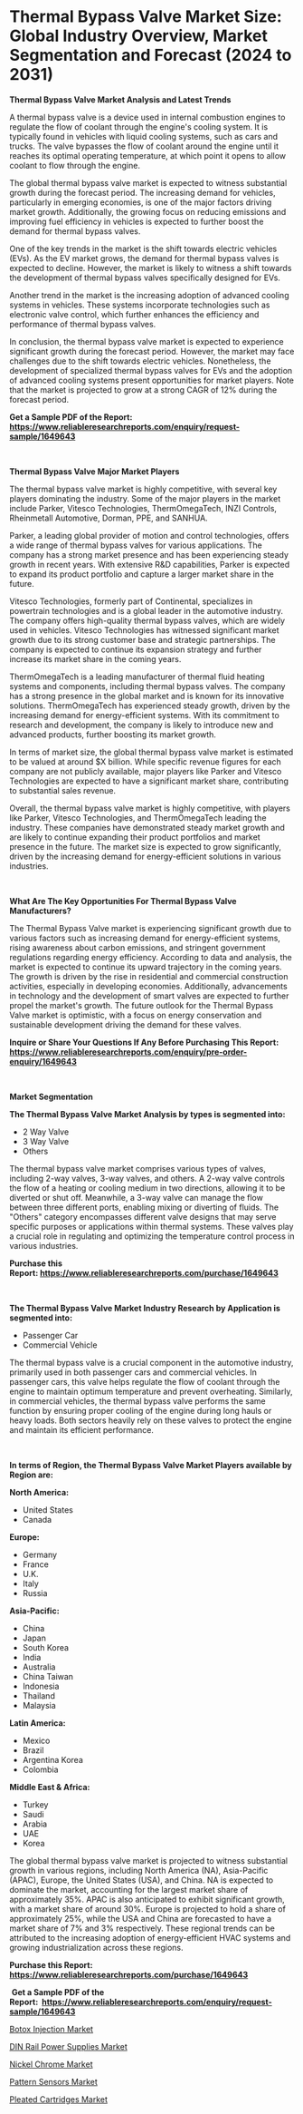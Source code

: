 <p><h1>Thermal Bypass Valve Market Size: Global Industry Overview, Market Segmentation and Forecast (2024 to 2031)</h1></p><p><strong>Thermal Bypass Valve Market Analysis and Latest Trends</strong></p>
<p><p>A thermal bypass valve is a device used in internal combustion engines to regulate the flow of coolant through the engine's cooling system. It is typically found in vehicles with liquid cooling systems, such as cars and trucks. The valve bypasses the flow of coolant around the engine until it reaches its optimal operating temperature, at which point it opens to allow coolant to flow through the engine.</p><p>The global thermal bypass valve market is expected to witness substantial growth during the forecast period. The increasing demand for vehicles, particularly in emerging economies, is one of the major factors driving market growth. Additionally, the growing focus on reducing emissions and improving fuel efficiency in vehicles is expected to further boost the demand for thermal bypass valves.</p><p>One of the key trends in the market is the shift towards electric vehicles (EVs). As the EV market grows, the demand for thermal bypass valves is expected to decline. However, the market is likely to witness a shift towards the development of thermal bypass valves specifically designed for EVs.</p><p>Another trend in the market is the increasing adoption of advanced cooling systems in vehicles. These systems incorporate technologies such as electronic valve control, which further enhances the efficiency and performance of thermal bypass valves.</p><p>In conclusion, the thermal bypass valve market is expected to experience significant growth during the forecast period. However, the market may face challenges due to the shift towards electric vehicles. Nonetheless, the development of specialized thermal bypass valves for EVs and the adoption of advanced cooling systems present opportunities for market players. Note that the market is projected to grow at a strong CAGR of 12% during the forecast period.</p></p>
<p><strong>Get a Sample PDF of the Report:&nbsp; <a href="https://www.reliableresearchreports.com/enquiry/request-sample/1649643">https://www.reliableresearchreports.com/enquiry/request-sample/1649643</a></strong></p>
<p>&nbsp;</p>
<p><strong>Thermal Bypass Valve Major Market Players</strong></p>
<p><p>The thermal bypass valve market is highly competitive, with several key players dominating the industry. Some of the major players in the market include Parker, Vitesco Technologies, ThermOmegaTech, INZI Controls, Rheinmetall Automotive, Dorman, PPE, and SANHUA.</p><p>Parker, a leading global provider of motion and control technologies, offers a wide range of thermal bypass valves for various applications. The company has a strong market presence and has been experiencing steady growth in recent years. With extensive R&D capabilities, Parker is expected to expand its product portfolio and capture a larger market share in the future.</p><p>Vitesco Technologies, formerly part of Continental, specializes in powertrain technologies and is a global leader in the automotive industry. The company offers high-quality thermal bypass valves, which are widely used in vehicles. Vitesco Technologies has witnessed significant market growth due to its strong customer base and strategic partnerships. The company is expected to continue its expansion strategy and further increase its market share in the coming years.</p><p>ThermOmegaTech is a leading manufacturer of thermal fluid heating systems and components, including thermal bypass valves. The company has a strong presence in the global market and is known for its innovative solutions. ThermOmegaTech has experienced steady growth, driven by the increasing demand for energy-efficient systems. With its commitment to research and development, the company is likely to introduce new and advanced products, further boosting its market growth.</p><p>In terms of market size, the global thermal bypass valve market is estimated to be valued at around $X billion. While specific revenue figures for each company are not publicly available, major players like Parker and Vitesco Technologies are expected to have a significant market share, contributing to substantial sales revenue.</p><p>Overall, the thermal bypass valve market is highly competitive, with players like Parker, Vitesco Technologies, and ThermOmegaTech leading the industry. These companies have demonstrated steady market growth and are likely to continue expanding their product portfolios and market presence in the future. The market size is expected to grow significantly, driven by the increasing demand for energy-efficient solutions in various industries.</p></p>
<p>&nbsp;</p>
<p><strong>What Are The Key Opportunities For Thermal Bypass Valve Manufacturers?</strong></p>
<p><p>The Thermal Bypass Valve market is experiencing significant growth due to various factors such as increasing demand for energy-efficient systems, rising awareness about carbon emissions, and stringent government regulations regarding energy efficiency. According to data and analysis, the market is expected to continue its upward trajectory in the coming years. The growth is driven by the rise in residential and commercial construction activities, especially in developing economies. Additionally, advancements in technology and the development of smart valves are expected to further propel the market's growth. The future outlook for the Thermal Bypass Valve market is optimistic, with a focus on energy conservation and sustainable development driving the demand for these valves.</p></p>
<p><strong>Inquire or Share Your Questions If Any Before Purchasing This Report: <a href="https://www.reliableresearchreports.com/enquiry/pre-order-enquiry/1649643">https://www.reliableresearchreports.com/enquiry/pre-order-enquiry/1649643</a></strong></p>
<p>&nbsp;</p>
<p><strong>Market Segmentation</strong></p>
<p><strong>The Thermal Bypass Valve Market Analysis by types is segmented into:</strong></p>
<p><ul><li>2 Way Valve</li><li>3 Way Valve</li><li>Others</li></ul></p>
<p><p>The thermal bypass valve market comprises various types of valves, including 2-way valves, 3-way valves, and others. A 2-way valve controls the flow of a heating or cooling medium in two directions, allowing it to be diverted or shut off. Meanwhile, a 3-way valve can manage the flow between three different ports, enabling mixing or diverting of fluids. The "Others" category encompasses different valve designs that may serve specific purposes or applications within thermal systems. These valves play a crucial role in regulating and optimizing the temperature control process in various industries.</p></p>
<p><strong>Purchase this Report:&nbsp;<a href="https://www.reliableresearchreports.com/purchase/1649643">https://www.reliableresearchreports.com/purchase/1649643</a></strong></p>
<p>&nbsp;</p>
<p><strong>The Thermal Bypass Valve Market Industry Research by Application is segmented into:</strong></p>
<p><ul><li>Passenger Car</li><li>Commercial Vehicle</li></ul></p>
<p><p>The thermal bypass valve is a crucial component in the automotive industry, primarily used in both passenger cars and commercial vehicles. In passenger cars, this valve helps regulate the flow of coolant through the engine to maintain optimum temperature and prevent overheating. Similarly, in commercial vehicles, the thermal bypass valve performs the same function by ensuring proper cooling of the engine during long hauls or heavy loads. Both sectors heavily rely on these valves to protect the engine and maintain its efficient performance.</p></p>
<p>&nbsp;</p>
<p><strong>In terms of Region, the Thermal Bypass Valve Market Players available by Region are:</strong></p>
<p>
    <p> <strong> North America: </strong>
        <ul>
            <li>United States</li>
            <li>Canada</li>
        </ul>
        </p> 
    <p> <strong> Europe: </strong>
        <ul>
            <li>Germany</li>
            <li>France</li>
            <li>U.K.</li>
            <li>Italy</li>
            <li>Russia</li>
        </ul>
        </p> 
    <p> <strong> Asia-Pacific: </strong>
        <ul>
            <li>China</li>
            <li>Japan</li>
            <li>South Korea</li>
            <li>India</li>
            <li>Australia</li>
            <li>China Taiwan</li>
            <li>Indonesia</li>
            <li>Thailand</li>
            <li>Malaysia</li>
        </ul>
        </p> 
    <p> <strong> Latin America: </strong>
        <ul>
            <li>Mexico</li>
            <li>Brazil</li>
            <li>Argentina Korea</li>
            <li>Colombia</li>
        </ul>
        </p> 
    <p> <strong> Middle East & Africa: </strong>
        <ul>
            <li>Turkey</li>
            <li>Saudi</li>
            <li>Arabia</li>
            <li>UAE</li>
            <li>Korea</li>
        </ul>
    </p>
    </p>
<p><p>The global thermal bypass valve market is projected to witness substantial growth in various regions, including North America (NA), Asia-Pacific (APAC), Europe, the United States (USA), and China. NA is expected to dominate the market, accounting for the largest market share of approximately 35%. APAC is also anticipated to exhibit significant growth, with a market share of around 30%. Europe is projected to hold a share of approximately 25%, while the USA and China are forecasted to have a market share of 7% and 3% respectively. These regional trends can be attributed to the increasing adoption of energy-efficient HVAC systems and growing industrialization across these regions.</p></p>
<p><strong>Purchase this Report: <a href="https://www.reliableresearchreports.com/purchase/1649643">https://www.reliableresearchreports.com/purchase/1649643</a></strong></p>
<p>&nbsp;<strong>Get a Sample PDF of the Report:&nbsp;&nbsp;<a href="https://www.reliableresearchreports.com/enquiry/request-sample/1649643">https://www.reliableresearchreports.com/enquiry/request-sample/1649643</a></strong></p>
<p><strong></strong></p>
<p><p><a href="https://medium.com/@marielong2006/botox-injection-market-analysis-its-cagr-market-segmentation-and-global-industry-overview-de521d2deda9">Botox Injection Market</a></p><p><a href="https://github.com/castoriffic/Market-Research-Report-List-2/blob/main/din-rail-power-supplies-market.md">DIN Rail Power Supplies Market</a></p><p><a href="https://medium.com/@marielong2006/nickel-chrome-nbsp-market-focuses-on-market-share-size-and-projected-forecast-till-2030-3e895a7e389e">Nickel Chrome Market</a></p><p><a href="https://github.com/mabutironaldo/Market-Research-Report-List-2/blob/main/pattern-sensors-market.md">Pattern Sensors Market</a></p><p><a href="https://medium.com/@marielong2006/pleated-cartridges-market-insights-into-market-cagr-market-trends-and-growth-strategies-a7253f5f38d4">Pleated Cartridges Market</a></p></p>
